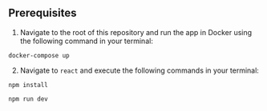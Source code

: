 ## Prerequisites

1. Navigate to the root of this repository and run the app in Docker using the following command in your terminal:

`docker-compose up`

2. Navigate to `react` and execute the following commands in your terminal:

`npm install`

`npm run dev`
